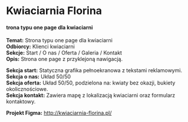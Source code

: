 # Kwiaciarnia Florina
<h4>trona typu one page dla kwiaciarni</h4>
<b>Temat:</b> Strona typu one page dla kwiaciarni <br>
<b>Odbiorcy:</b> Klienci kwiaciarni <br>
<b>Sekcje:</b> Start / O nas / Oferta / Galeria / Kontakt <br>
<b>Opis:</b> Strona one page z przyklejoną nawigacją. 

<b>Sekcja start:</b> Statyczna grafika pełnoekranowa z tekstami reklamowymi.  
<b>Sekcja o nas:</b> Układ 50/50 <br>
<b>Sekcja oferta:</b> Układ 50/50, podzielona na: kwiaty bez okazji, bukiety okolicznościowe.  
<b>Sekcja kontakt:</b> Zawiera mapę z lokalizacją kwiaciarni oraz formularz kontaktowy. 

<b>Projekt Figma:</b> http://kwiaciarnia-florina.pl/
